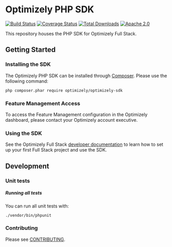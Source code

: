 # Optimizely PHP SDK
[![Build Status](https://travis-ci.org/optimizely/php-sdk.svg?branch=master)](https://travis-ci.org/optimizely/php-sdk)
[![Coverage Status](https://coveralls.io/repos/github/optimizely/php-sdk/badge.svg?branch=master)](https://coveralls.io/github/optimizely/php-sdk?branch=master)
[![Total Downloads](https://poser.pugx.org/optimizely/optimizely-sdk/downloads)](https://packagist.org/packages/optimizely/optimizely-sdk)
[![Apache 2.0](https://img.shields.io/github/license/nebula-plugins/gradle-extra-configurations-plugin.svg)](http://www.apache.org/licenses/LICENSE-2.0)

This repository houses the PHP SDK for Optimizely Full Stack.

## Getting Started

### Installing the SDK

The Optimizely PHP SDK can be installed through [Composer](https://getcomposer.org/). Please use the following command: 

```
php composer.phar require optimizely/optimizely-sdk
```

### Feature Management Access
To access the Feature Management configuration in the Optimizely dashboard, please contact your Optimizely account executive.

### Using the SDK
See the Optimizely Full Stack [developer documentation](https://developers.optimizely.com/x/solutions/sdks/reference/?language=php) to learn how to set up your first Full Stack project and use the SDK.

## Development

### Unit tests

##### Running all tests
You can run all unit tests with:

```
./vendor/bin/phpunit
```

### Contributing

Please see [CONTRIBUTING](CONTRIBUTING.md).
